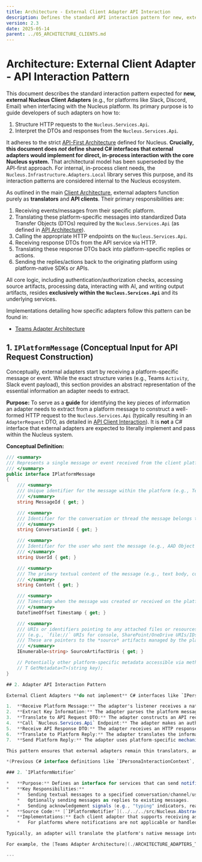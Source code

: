 ```yaml
---
title: Architecture - External Client Adapter API Interaction
description: Defines the standard API interaction pattern for new, external Nucleus Client Adapters (e.g., Slack, Discord) interfacing with Nucleus.Services.Api.
version: 2.3
date: 2025-05-14
parent: ../05_ARCHITECTURE_CLIENTS.md
---
```


# Architecture: External Client Adapter - API Interaction Pattern

This document describes the standard interaction pattern expected for **new, external Nucleus Client Adapters** (e.g., for platforms like Slack, Discord, Email) when interfacing with the Nucleus platform. Its primary purpose is to guide developers of such adapters on how to:

1.  Structure HTTP requests to the `Nucleus.Services.Api`.
2.  Interpret the DTOs and responses from the `Nucleus.Services.Api`.

It adheres to the strict [API-First Architecture](../00_ARCHITECTURE_OVERVIEW.md#1-core-principles) defined for Nucleus. **Crucially, this document does *not* define shared C# interfaces that external adapters would implement for direct, in-process interaction with the core Nucleus system.** That architectural model has been superseded by the API-first approach. For internal, in-process client needs, the `Nucleus.Infrastructure.Adapters.Local` library serves this purpose, and its interaction patterns are considered internal to the Nucleus ecosystem.

As outlined in the main [Client Architecture](../05_ARCHITECTURE_CLIENTS.md), external adapters function purely as **translators** and **API clients**. Their primary responsibilities are:
1.  Receiving events/messages from their specific platform.
2.  Translating these platform-specific messages into standardized Data Transfer Objects (DTOs) required by the `Nucleus.Services.Api` (as defined in [API Architecture](../10_ARCHITECTURE_API.md)).
3.  Calling the appropriate HTTP endpoints on the `Nucleus.Services.Api`.
4.  Receiving response DTOs from the API service via HTTP.
5.  Translating these response DTOs back into platform-specific replies or actions.
6.  Sending the replies/actions back to the originating platform using platform-native SDKs or APIs.

All core logic, including authentication/authorization checks, accessing source artifacts, processing data, interacting with AI, and writing output artifacts, resides **exclusively within the `Nucleus.Services.Api`** and its underlying services.

Implementations detailing how specific adapters follow this pattern can be found in:
*   [Teams Adapter Architecture](./ARCHITECTURE_ADAPTERS_TEAMS.md)

## 1. `IPlatformMessage` (Conceptual Input for API Request Construction)

Conceptually, external adapters start by receiving a platform-specific message or event. While the exact structure varies (e.g., Teams `Activity`, Slack event payload), this section provides an abstract representation of the essential information an adapter needs to extract.

**Purpose:** To serve as a **guide** for identifying the key pieces of information an adapter needs to extract from a platform message to construct a well-formed HTTP request to the `Nucleus.Services.Api` (typically resulting in an `AdapterRequest` DTO, as detailed in [API Client Interaction](../Api/ARCHITECTURE_API_CLIENT_INTERACTION.md)). It is **not** a C# interface that external adapters are expected to literally implement and pass within the Nucleus system.

**Conceptual Definition:**

```csharp
/// <summary>
/// Represents a single message or event received from the client platform.
/// </summary>
public interface IPlatformMessage
{
    /// <summary>
    /// Unique identifier for the message within the platform (e.g., Teams message ID, a generated UUID for console input).
    /// </summary>
    string MessageId { get; }

    /// <summary>
    /// Identifier for the conversation or thread the message belongs to (e.g., Teams channel ID, chat ID, "console_session").
    /// </summary>
    string ConversationId { get; }

    /// <summary>
    /// Identifier for the user who sent the message (e.g., AAD Object ID, local username).
    /// </summary>
    string UserId { get; }

    /// <summary>
    /// The primary textual content of the message (e.g., text body, command line arguments).
    /// </summary>
    string Content { get; }

    /// <summary>
    /// Timestamp when the message was created or received on the platform.
    /// </summary>
    DateTimeOffset Timestamp { get; }

    /// <summary>
    /// URIs or identifiers pointing to any attached files or resources relevant to this message
    /// (e.g., `file://` URIs for console, SharePoint/OneDrive URIs/IDs for Teams).
    /// These are pointers to the *source* artifacts managed by the platform.
    /// </summary>
    IEnumerable<string> SourceArtifactUris { get; }

    // Potentially other platform-specific metadata accessible via methods or properties.
    // T GetMetadata<T>(string key);
}

## 2. Adapter API Interaction Pattern

External Client Adapters **do not implement** C# interfaces like `IPersonaInteractionContext`, `ISourceFileReader`, or `IOutputWriter` to be passed into the core Nucleus system. Instead, they follow a standard pattern as remote API clients:

1.  **Receive Platform Message:** The adapter's listener receives a native message (e.g., HTTP webhook from Slack, email via an email server).
2.  **Extract Key Information:** The adapter parses the platform message to extract data conceptually similar to the elements described in the `IPlatformMessage` section (MessageId, ConversationId, UserId, Content, SourceArtifactUris, Timestamp, etc.).
3.  **Translate to API Request DTO:** The adapter constructs an API request DTO (e.g., `AdapterRequest`) as defined by the `Nucleus.Services.Api` (see [API Architecture](../10_ARCHITECTURE_API.md) and its sub-documents, particularly [API Client Interaction](../Api/ARCHITECTURE_API_CLIENT_INTERACTION.md)). This DTO encapsulates the necessary information for the API to process the request.
4.  **Call `Nucleus.Services.Api` Endpoint:** The adapter makes an authenticated HTTP call (e.g., `POST /api/v1/interactions`) to the central API service, sending the request DTO in the request body.
5.  **Receive API Response DTO:** The adapter receives an HTTP response containing a DTO from the API service, indicating success, failure, or asynchronous job submission status (e.g., `AdapterResponse`).
6.  **Translate to Platform Reply:** The adapter translates the information in the response DTO into a format suitable for the client platform (e.g., constructing a Slack message payload, formatting an email reply).
7.  **Send Platform Reply:** The adapter uses platform-specific mechanisms (e.g., Slack SDK, SMTP client) to send the reply back to the user or channel.

This pattern ensures that external adapters remain thin translators, and all core logic is centralized and secured within the `Nucleus.Services.Api`, adhering to the API-First principle.

*(Previous C# interface definitions like `IPersonaInteractionContext`, `ISourceFileReader`, and `IOutputWriter` are deprecated as they represent an older architectural model where adapters held more core logic responsibility and interacted more directly with the system's internals. This model is no longer applicable for external client adapters.)*

### 2. `IPlatformNotifier`

*   **Purpose:** Defines an interface for services that can send notifications (messages, acknowledgements) back to a specific platform (e.g., Teams, Slack, Console).
*   **Key Responsibilities:**
    *   Sending textual messages to a specified conversation/channel/user on the platform.
    *   Optionally sending messages as replies to existing messages.
    *   Sending acknowledgement signals (e.g., "typing" indicators, read receipts if supported by the platform and desired).
*   **Source Code:** [`IPlatformNotifier`](../../../src/Nucleus.Abstractions/Adapters/IPlatformNotifier.cs)
*   **Implementations:** Each client adapter that supports receiving asynchronous responses from Nucleus (e.g., after a long-running background task) *may* provide an implementation of this interface. For example, `TeamsNotifier`, `ConsoleNotifier`.
    *   For platforms where notifications are not applicable or handled differently (e.g., a direct API call that returns an immediate HTTP response), a `NullPlatformNotifier` can be used.

Typically, an adapter will translate the platform's native message into one or more `AdapterRequest` DTOs, which may contain [ArtifactReference](../../../src/Nucleus.Abstractions/Models/ArtifactReference.cs) instances if the message includes attachments or references to external content. This translation is a key responsibility of the adapter, ensuring that platform-specific details are mapped to the standardized format expected by `Nucleus.Services.Api`.

For example, the [Teams Adapter Architecture](./ARCHITECTURE_ADAPTERS_TEAMS.md) details how Bot Framework `Activity` data (including attachments) is mapped to the `InteractionRequest` DTO, which is a specific type of `AdapterRequest`.

---
